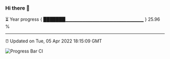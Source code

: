 ### Hi there 👋

⏳ Year progress { ███████▁▁▁▁▁▁▁▁▁▁▁▁▁▁▁▁▁▁▁▁▁▁▁ } 25.96 %

---

⏰ Updated on Tue, 05 Apr 2022 18:15:09 GMT

![Progress Bar CI](https://github.com/liununu/liununu/workflows/Progress%20Bar%20CI/badge.svg)
